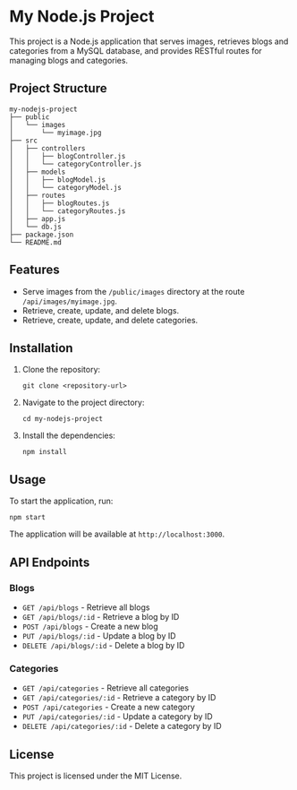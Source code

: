 # My Node.js Project

This project is a Node.js application that serves images, retrieves blogs and categories from a MySQL database, and provides RESTful routes for managing blogs and categories.

## Project Structure

```
my-nodejs-project
├── public
│   └── images
│       └── myimage.jpg
├── src
│   ├── controllers
│   │   ├── blogController.js
│   │   └── categoryController.js
│   ├── models
│   │   ├── blogModel.js
│   │   └── categoryModel.js
│   ├── routes
│   │   ├── blogRoutes.js
│   │   └── categoryRoutes.js
│   ├── app.js
│   └── db.js
├── package.json
└── README.md
```

## Features

- Serve images from the `/public/images` directory at the route `/api/images/myimage.jpg`.
- Retrieve, create, update, and delete blogs.
- Retrieve, create, update, and delete categories.

## Installation

1. Clone the repository:
   ```
   git clone <repository-url>
   ```
2. Navigate to the project directory:
   ```
   cd my-nodejs-project
   ```
3. Install the dependencies:
   ```
   npm install
   ```

## Usage

To start the application, run:
```
npm start
```

The application will be available at `http://localhost:3000`.

## API Endpoints

### Blogs
- `GET /api/blogs` - Retrieve all blogs
- `GET /api/blogs/:id` - Retrieve a blog by ID
- `POST /api/blogs` - Create a new blog
- `PUT /api/blogs/:id` - Update a blog by ID
- `DELETE /api/blogs/:id` - Delete a blog by ID

### Categories
- `GET /api/categories` - Retrieve all categories
- `GET /api/categories/:id` - Retrieve a category by ID
- `POST /api/categories` - Create a new category
- `PUT /api/categories/:id` - Update a category by ID
- `DELETE /api/categories/:id` - Delete a category by ID

## License

This project is licensed under the MIT License.